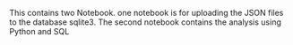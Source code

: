 This contains two Notebook. one notebook is for uploading the JSON files to the database sqlite3.
The second notebook contains the analysis using Python and SQL

